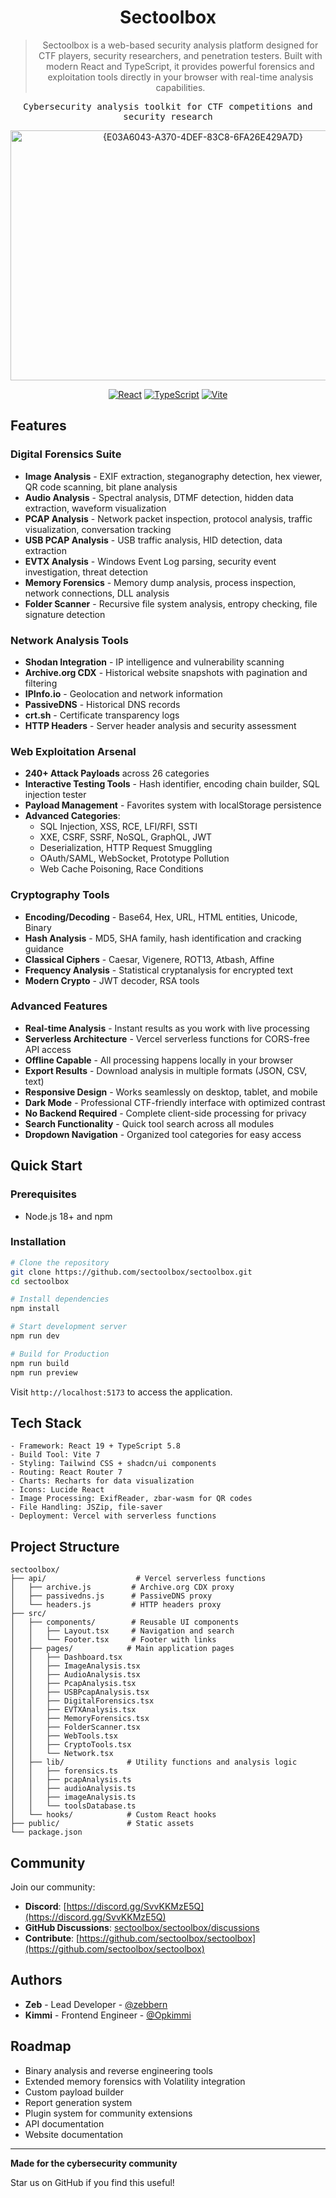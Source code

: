 <div align="center">

# Sectoolbox
> Sectoolbox is a web-based security analysis platform designed for CTF players, security researchers, and penetration testers. Built with modern React and TypeScript, it provides powerful forensics and exploitation tools directly in your browser with real-time analysis capabilities.

<kbd>Cybersecurity analysis toolkit for CTF competitions and security research</kbd>


<img width="600" height="400" alt="{E03A6043-A370-4DEF-83C8-6FA26E429A7D}" src="https://github.com/user-attachments/assets/58957240-cff9-43a8-b14b-c4e11a27eff8" />

[![React](https://img.shields.io/badge/React-19.1-61DAFB?logo=react)](https://react.dev)
[![TypeScript](https://img.shields.io/badge/TypeScript-5.8-3178C6?logo=typescript)](https://www.typescriptlang.org/)
[![Vite](https://img.shields.io/badge/Vite-7.1-646CFF?logo=vite)](https://vitejs.dev)

</div>

## Features

### Digital Forensics Suite
- **Image Analysis** - EXIF extraction, steganography detection, hex viewer, QR code scanning, bit plane analysis
- **Audio Analysis** - Spectral analysis, DTMF detection, hidden data extraction, waveform visualization
- **PCAP Analysis** - Network packet inspection, protocol analysis, traffic visualization, conversation tracking
- **USB PCAP Analysis** - USB traffic analysis, HID detection, data extraction
- **EVTX Analysis** - Windows Event Log parsing, security event investigation, threat detection
- **Memory Forensics** - Memory dump analysis, process inspection, network connections, DLL analysis
- **Folder Scanner** - Recursive file system analysis, entropy checking, file signature detection

### Network Analysis Tools
- **Shodan Integration** - IP intelligence and vulnerability scanning
- **Archive.org CDX** - Historical website snapshots with pagination and filtering
- **IPInfo.io** - Geolocation and network information
- **PassiveDNS** - Historical DNS records
- **crt.sh** - Certificate transparency logs
- **HTTP Headers** - Server header analysis and security assessment

### Web Exploitation Arsenal
- **240+ Attack Payloads** across 26 categories
- **Interactive Testing Tools** - Hash identifier, encoding chain builder, SQL injection tester
- **Payload Management** - Favorites system with localStorage persistence
- **Advanced Categories**:
  - SQL Injection, XSS, RCE, LFI/RFI, SSTI
  - XXE, CSRF, SSRF, NoSQL, GraphQL, JWT
  - Deserialization, HTTP Request Smuggling
  - OAuth/SAML, WebSocket, Prototype Pollution
  - Web Cache Poisoning, Race Conditions

### Cryptography Tools
- **Encoding/Decoding** - Base64, Hex, URL, HTML entities, Unicode, Binary
- **Hash Analysis** - MD5, SHA family, hash identification and cracking guidance
- **Classical Ciphers** - Caesar, Vigenere, ROT13, Atbash, Affine
- **Frequency Analysis** - Statistical cryptanalysis for encrypted text
- **Modern Crypto** - JWT decoder, RSA tools

### Advanced Features
- **Real-time Analysis** - Instant results as you work with live processing
- **Serverless Architecture** - Vercel serverless functions for CORS-free API access
- **Offline Capable** - All processing happens locally in your browser
- **Export Results** - Download analysis in multiple formats (JSON, CSV, text)
- **Responsive Design** - Works seamlessly on desktop, tablet, and mobile
- **Dark Mode** - Professional CTF-friendly interface with optimized contrast
- **No Backend Required** - Complete client-side processing for privacy
- **Search Functionality** - Quick tool search across all modules
- **Dropdown Navigation** - Organized tool categories for easy access

## Quick Start

### Prerequisites
- Node.js 18+ and npm

### Installation

```bash
# Clone the repository
git clone https://github.com/sectoolbox/sectoolbox.git
cd sectoolbox

# Install dependencies
npm install

# Start development server
npm run dev

# Build for Production
npm run build
npm run preview
```

Visit `http://localhost:5173` to access the application.

## Tech Stack

```
- Framework: React 19 + TypeScript 5.8
- Build Tool: Vite 7
- Styling: Tailwind CSS + shadcn/ui components
- Routing: React Router 7
- Charts: Recharts for data visualization
- Icons: Lucide React
- Image Processing: ExifReader, zbar-wasm for QR codes
- File Handling: JSZip, file-saver
- Deployment: Vercel with serverless functions
```

## Project Structure

```
sectoolbox/
├── api/                    # Vercel serverless functions
│   ├── archive.js         # Archive.org CDX proxy
│   ├── passivedns.js      # PassiveDNS proxy
│   └── headers.js         # HTTP headers proxy
├── src/
│   ├── components/        # Reusable UI components
│   │   ├── Layout.tsx     # Navigation and search
│   │   └── Footer.tsx     # Footer with links
│   ├── pages/            # Main application pages
│   │   ├── Dashboard.tsx
│   │   ├── ImageAnalysis.tsx
│   │   ├── AudioAnalysis.tsx
│   │   ├── PcapAnalysis.tsx
│   │   ├── USBPcapAnalysis.tsx
│   │   ├── DigitalForensics.tsx
│   │   ├── EVTXAnalysis.tsx
│   │   ├── MemoryForensics.tsx
│   │   ├── FolderScanner.tsx
│   │   ├── WebTools.tsx
│   │   ├── CryptoTools.tsx
│   │   └── Network.tsx
│   ├── lib/              # Utility functions and analysis logic
│   │   ├── forensics.ts
│   │   ├── pcapAnalysis.ts
│   │   ├── audioAnalysis.ts
│   │   ├── imageAnalysis.ts
│   │   └── toolsDatabase.ts
│   └── hooks/            # Custom React hooks
├── public/               # Static assets
└── package.json
```

## Community

Join our community:
- **Discord**: [https://discord.gg/SvvKKMzE5Q](https://discord.gg/SvvKKMzE5Q)
- **GitHub Discussions**: [sectoolbox/sectoolbox/discussions](https://github.com/sectoolbox/sectoolbox/discussions)
- **Contribute**: [https://github.com/sectoolbox/sectoolbox](https://github.com/sectoolbox/sectoolbox)

## Authors

- **Zeb** - Lead Developer - [@zebbern](https://github.com/zebbern)
- **Kimmi** - Frontend Engineer - [@Opkimmi](https://github.com/Opkimmi)

## Roadmap

- Binary analysis and reverse engineering tools
- Extended memory forensics with Volatility integration
- Custom payload builder
- Report generation system
- Plugin system for community extensions
- API documentation
- Website documentation

---

**Made for the cybersecurity community**

Star us on GitHub if you find this useful!
